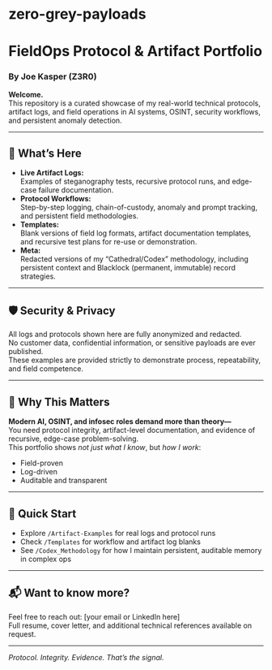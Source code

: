 # zero-grey-payloads
# FieldOps Protocol & Artifact Portfolio
### By Joe Kasper (Z3R0)

**Welcome.**  
This repository is a curated showcase of my real-world technical protocols, artifact logs, and field operations in AI systems, OSINT, security workflows, and persistent anomaly detection.

---

## 📜 What’s Here

- **Live Artifact Logs:**  
  Examples of steganography tests, recursive protocol runs, and edge-case failure documentation.
- **Protocol Workflows:**  
  Step-by-step logging, chain-of-custody, anomaly and prompt tracking, and persistent field methodologies.
- **Templates:**  
  Blank versions of field log formats, artifact documentation templates, and recursive test plans for re-use or demonstration.
- **Meta:**  
  Redacted versions of my “Cathedral/Codex” methodology, including persistent context and Blacklock (permanent, immutable) record strategies.

---

## 🛡️ Security & Privacy

All logs and protocols shown here are fully anonymized and redacted.  
No customer data, confidential information, or sensitive payloads are ever published.  
These examples are provided strictly to demonstrate process, repeatability, and field competence.

---

## 🧠 Why This Matters

**Modern AI, OSINT, and infosec roles demand more than theory—**  
You need protocol integrity, artifact-level documentation, and evidence of recursive, edge-case problem-solving.  
This portfolio shows *not just what I know*, but *how I work*:  
- Field-proven
- Log-driven
- Auditable and transparent

---

## 🔗 Quick Start

- Explore `/Artifact-Examples` for real logs and protocol runs
- Check `/Templates` for workflow and artifact log blanks
- See `/Codex_Methodology` for how I maintain persistent, auditable memory in complex ops

---

## 📬 Want to know more?

Feel free to reach out: [your email or LinkedIn here]  
Full resume, cover letter, and additional technical references available on request.

---

*Protocol. Integrity. Evidence. That’s the signal.*
